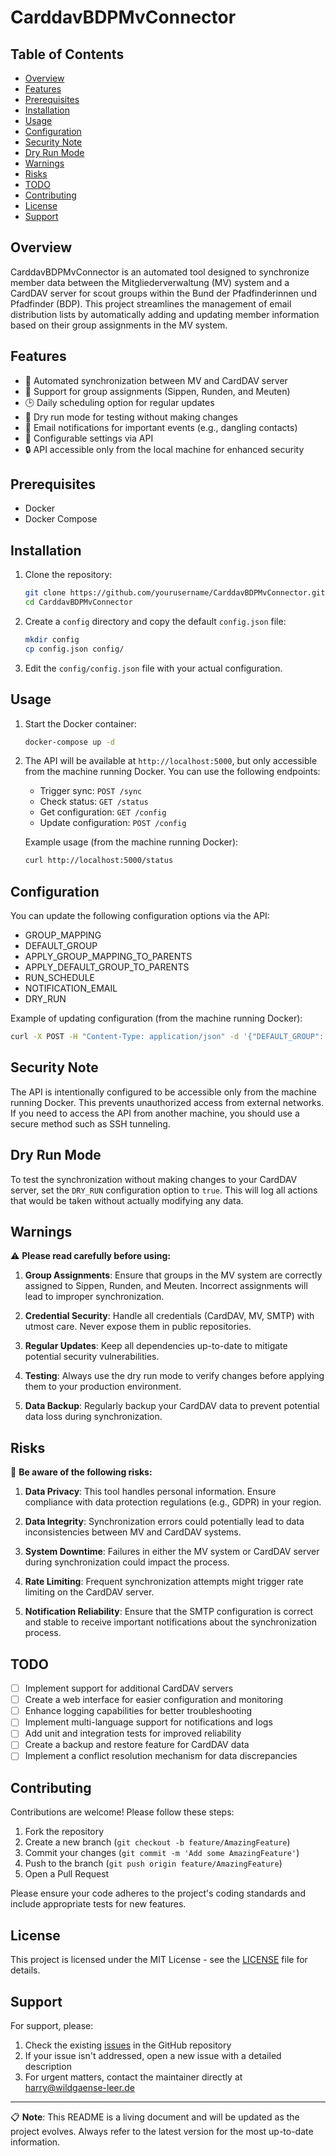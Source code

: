 # CarddavBDPMvConnector

## Table of Contents
- [Overview](#overview)
- [Features](#features)
- [Prerequisites](#prerequisites)
- [Installation](#installation)
- [Usage](#usage)
- [Configuration](#configuration)
- [Security Note](#security-note)
- [Dry Run Mode](#dry-run-mode)
- [Warnings](#warnings)
- [Risks](#risks)
- [TODO](#todo)
- [Contributing](#contributing)
- [License](#license)
- [Support](#support)

## Overview

CarddavBDPMvConnector is an automated tool designed to synchronize member data between the Mitgliederverwaltung (MV) system and a CardDAV server for scout groups within the Bund der Pfadfinderinnen und Pfadfinder (BDP). This project streamlines the management of email distribution lists by automatically adding and updating member information based on their group assignments in the MV system.

## Features

- 🔄 Automated synchronization between MV and CardDAV server
- 👥 Support for group assignments (Sippen, Runden, and Meuten)
- 🕒 Daily scheduling option for regular updates
- 🧪 Dry run mode for testing without making changes
- 📧 Email notifications for important events (e.g., dangling contacts)
- 🔧 Configurable settings via API
- 🔒 API accessible only from the local machine for enhanced security

## Prerequisites

- Docker
- Docker Compose

## Installation

1. Clone the repository:
   ```bash
   git clone https://github.com/yourusername/CarddavBDPMvConnector.git
   cd CarddavBDPMvConnector
   ```

2. Create a `config` directory and copy the default `config.json` file:
   ```bash
   mkdir config
   cp config.json config/
   ```

3. Edit the `config/config.json` file with your actual configuration.

## Usage

1. Start the Docker container:
   ```bash
   docker-compose up -d
   ```

2. The API will be available at `http://localhost:5000`, but only accessible from the machine running Docker. You can use the following endpoints:

   - Trigger sync: `POST /sync`
   - Check status: `GET /status`
   - Get configuration: `GET /config`
   - Update configuration: `POST /config`

   Example usage (from the machine running Docker):
   ```bash
   curl http://localhost:5000/status
   ```

## Configuration

You can update the following configuration options via the API:

- GROUP_MAPPING
- DEFAULT_GROUP
- APPLY_GROUP_MAPPING_TO_PARENTS
- APPLY_DEFAULT_GROUP_TO_PARENTS
- RUN_SCHEDULE
- NOTIFICATION_EMAIL
- DRY_RUN

Example of updating configuration (from the machine running Docker):

```bash
curl -X POST -H "Content-Type: application/json" -d '{"DEFAULT_GROUP": "New Default Group", "DRY_RUN": true}' http://localhost:5000/config
```

## Security Note

The API is intentionally configured to be accessible only from the machine running Docker. This prevents unauthorized access from external networks. If you need to access the API from another machine, you should use a secure method such as SSH tunneling.

## Dry Run Mode

To test the synchronization without making changes to your CardDAV server, set the `DRY_RUN` configuration option to `true`. This will log all actions that would be taken without actually modifying any data.

## Warnings

⚠️ **Please read carefully before using:**

1. **Group Assignments**: Ensure that groups in the MV system are correctly assigned to Sippen, Runden, and Meuten. Incorrect assignments will lead to improper synchronization.

2. **Credential Security**: Handle all credentials (CardDAV, MV, SMTP) with utmost care. Never expose them in public repositories.

3. **Regular Updates**: Keep all dependencies up-to-date to mitigate potential security vulnerabilities.

4. **Testing**: Always use the dry run mode to verify changes before applying them to your production environment.

5. **Data Backup**: Regularly backup your CardDAV data to prevent potential data loss during synchronization.

## Risks

🚨 **Be aware of the following risks:**

1. **Data Privacy**: This tool handles personal information. Ensure compliance with data protection regulations (e.g., GDPR) in your region.

2. **Data Integrity**: Synchronization errors could potentially lead to data inconsistencies between MV and CardDAV systems.

3. **System Downtime**: Failures in either the MV system or CardDAV server during synchronization could impact the process.

4. **Rate Limiting**: Frequent synchronization attempts might trigger rate limiting on the CardDAV server.

5. **Notification Reliability**: Ensure that the SMTP configuration is correct and stable to receive important notifications about the synchronization process.

## TODO

- [ ] Implement support for additional CardDAV servers
- [ ] Create a web interface for easier configuration and monitoring
- [ ] Enhance logging capabilities for better troubleshooting
- [ ] Implement multi-language support for notifications and logs
- [ ] Add unit and integration tests for improved reliability
- [ ] Create a backup and restore feature for CardDAV data
- [ ] Implement a conflict resolution mechanism for data discrepancies

## Contributing

Contributions are welcome! Please follow these steps:

1. Fork the repository
2. Create a new branch (`git checkout -b feature/AmazingFeature`)
3. Commit your changes (`git commit -m 'Add some AmazingFeature'`)
4. Push to the branch (`git push origin feature/AmazingFeature`)
5. Open a Pull Request

Please ensure your code adheres to the project's coding standards and include appropriate tests for new features.

## License

This project is licensed under the MIT License - see the [LICENSE](LICENSE) file for details.

## Support

For support, please:

1. Check the existing [issues](https://github.com/yourusername/CarddavBDPMvConnector/issues) in the GitHub repository
2. If your issue isn't addressed, open a new issue with a detailed description
3. For urgent matters, contact the maintainer directly at harry@wildgaense-leer.de

---

📋 **Note**: This README is a living document and will be updated as the project evolves. Always refer to the latest version for the most up-to-date information.